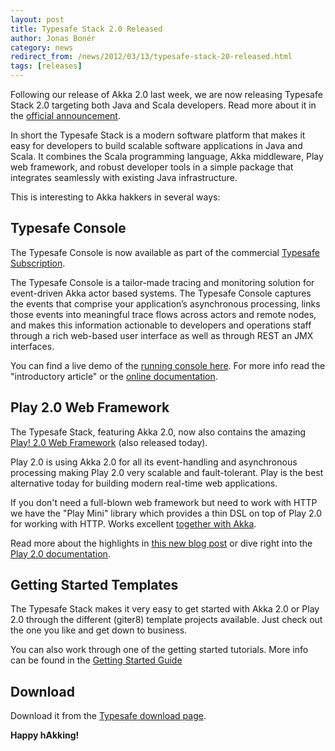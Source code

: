 ```yaml
---
layout: post
title: Typesafe Stack 2.0 Released
author: Jonas Bonér
category: news
redirect_from: /news/2012/03/13/typesafe-stack-20-released.html
tags: [releases]
---
```


Following our release of Akka 2.0 last week, we are now releasing Typesafe Stack 2.0 targeting both Java and Scala developers. Read more about it in the [official announcement](https://www.lightbend.com/blog/introducing-typesafe-stack-20).

In short the Typesafe Stack is a modern software platform that makes it easy for developers to build scalable software applications in Java and Scala. It combines the Scala programming language, Akka middleware, Play web framework, and robust developer tools in a simple package that integrates seamlessly with existing Java infrastructure.

This is interesting to Akka hakkers in several ways: 

## Typesafe Console

The Typesafe Console is now available as part of the commercial [Typesafe Subscription](https://www.lightbend.com/akka-platform#subscription).

The Typesafe Console is a tailor-made tracing and monitoring solution for event-driven Akka actor based systems. The Typesafe Console captures the events that comprise your application’s asynchronous processing, links those events into meaningful trace flows across actors and remote nodes, and makes this information actionable to developers and operations staff through a rich web-based user interface as well as through REST an JMX interfaces.

You can find a live demo of the [running console here](https://developer.lightbend.com/docs/console/current/index.html).
For more info read the "introductory article" or the [online documentation](https://www.lightbend.com/blog/introducing-typesafe-console).


## Play 2.0 Web Framework

The Typesafe Stack, featuring Akka 2.0, now also contains the amazing [Play! 2.0 Web Framework](https://www.playframework.com/) (also released today). 

Play 2.0 is using Akka 2.0 for all its event-handling and asynchronous processing making Play 2.0 very scalable and fault-tolerant. Play is the best alternative today for building modern real-time web applications.

If you don't need a full-blown web framework but need to work with HTTP we have the "Play Mini" library which provides a thin DSL on top of Play 2.0 for working with HTTP. Works excellent [together with Akka](https://letitcrash.com/post/17888436664/a-sample-application-showcasing-play-mini-and-akka).

Read more about the highlights in [this new blog post](https://www.lightbend.com/blog/introducing-play-20) or dive right into the [Play 2.0 documentation](https://www.playframework.com/documentation/2.0/Home). 

## Getting Started Templates
The Typesafe Stack makes it very easy to get started with Akka 2.0 or Play 2.0 through the different (giter8) template projects available. Just check out the one you like and get down to business. 

You can also work through one of the getting started tutorials. More info can be found in the [Getting Started Guide](https://developer.lightbend.com/start/)

## Download

Download it from the [Typesafe download page](https://www.lightbend.com/akka-platform).

**Happy hAkking!**
